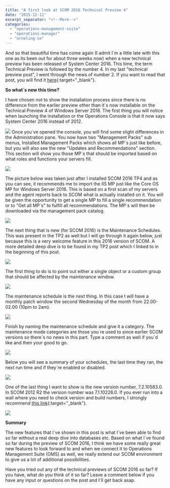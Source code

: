 ```yaml
---
title: "A first look at SCOM 2016 Technical Preview 4"
date: "2015-12-11"
excerpt_separator: "<!--More-->"
categories: 
  - "operations-management-suite"
  - "operations-manager"
  - "orneling-se"
---
```


And so that beautiful time has come again (I admit I´m a little late with this one as its been out for about three weeks now) when a new technical preview has been released of System Center 2016. This time, the term Technical Preview is followed by the number 4. In my last "technical preview post", I went through the news of number 2. If you want to read that post, you will find it [here](https://blog.orneling.se/2015/05/a-first-look-at-the-scom-2016-technical-preview-2){:target="_blank"}.
<!--More-->
**So what´s new this time?**

I have chosen not to show the installation process since there is no difference from the earlier preview other than it´s now installable on the Technical Preview 4 of Windows Server 2016. The first thing you will notice when launching the installation or the Operations Console is that it now says System Center 2016 instead of 2012.

![](https://blog.orneling.se/assets/images/2015/12/121115_0936_Afirstlooka1.png)  Once you´ve opened the console, you will find some slight differences in the Administration pane. You now have two "Management Packs" sub menus, Installed Management Packs which shows all MP´s just like before, but you will also see the new "Updates and Recommendations" section. This section will show you those MP´s that should be imported based on what roles and functions your servers fill.

![](https://blog.orneling.se/assets/images/2015/12/121115_0936_Afirstlooka2.png)

The picture below was taken just after I installed SCOM 2016 TP4 and as you can see, it recommends me to import the IIS MP just like the Core OS MP for Windows Server 2016. This is based on a first scan of my servers and the agent reports back to SCOM what is actually installed on it. You will be given the opportunity to get a single MP to fill a single recommendation or to "Get all MP´s" to fulfill all recommendations. The MP´s will then be downloaded via the management pack catalog.

![](https://blog.orneling.se/assets/images/2015/12/121115_0936_Afirstlooka3.png)

The next thing that is new (for SCOM 2016) is the Maintenance Schedules. This was present in the TP2 as well but I will go through it again below, just because this is a very welcome feature in this 2016 version of SCOM. A more detailed deep dive is to be found in my TP2 post which I linked to in the beginning of this post.

![](https://blog.orneling.se/assets/images/2015/12/121115_0936_Afirstlooka4.png)

The first thing to do is to point out either a single object or a custom group that should be affected by the maintenance window.

![](https://blog.orneling.se/assets/images/2015/12/121115_0936_Afirstlooka5.png)

The maintenance schedule is the next thing. In this case I will have a monthly patch window the second Wednesday of the month from 22.00-02.00 (10pm to 2am).

![](https://blog.orneling.se/assets/images/2015/12/121115_0936_Afirstlooka6.png)

Finish by naming the maintenance schedule and give it a category. The maintenance mode categories are those you´re used to since earlier SCOM versions so there´s no news in this part. Type a comment as well if you´d like and then your good to go.

![](https://blog.orneling.se/assets/images/2015/12/121115_0936_Afirstlooka7.png)

Below you will see a summary of your schedules, the last time they ran, the next run time and if they´re enabled or disabled.

![](https://blog.orneling.se/assets/images/2015/12/121115_0936_Afirstlooka8.png)

One of the last thing I want to show is the new version number, 7.2.10583.0. In SCOM 2012 R2 the version number was 7.1.10226.0. If you ever run into a wall where you need to check version and build numbers, I strongly recommend [this link](https://buildnumbers.wordpress.com/scom/){:target="_blank"}.

![](https://blog.orneling.se/assets/images/2015/12/121115_0936_Afirstlooka9.png)

**Summary**

The new features that I´ve shown in this post is what I´ve been able to find so far without a real deep dive into databases etc. Based on what I´ve found so far during the preview of SCOM 2016, I think we have some really great new features to look forward to and when we connect it to Operations Management Suite (OMS) as well, we really extend our SCOM environment to give us a lot of additional possibilities.

Have you tried out any of the technical previews of SCOM 2016 so far? If you have, what do you think of it so far? Leave a comment below if you have any input or questions on the post and I´ll get back asap.
